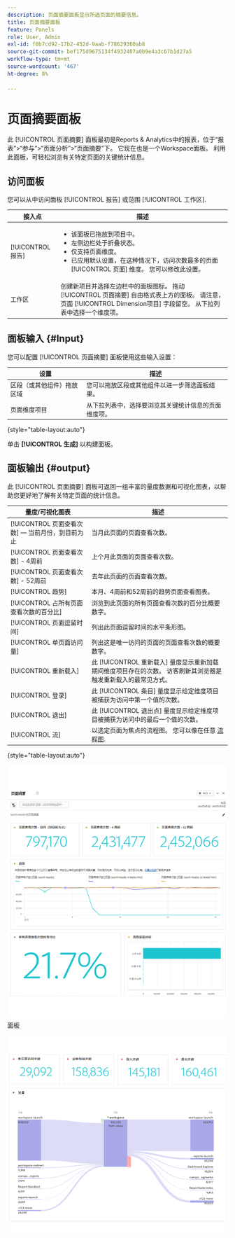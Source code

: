 ```yaml
---
description: 页面摘要面板显示所选页面的摘要信息。
title: 页面摘要面板
feature: Panels
role: User, Admin
exl-id: f0b7cd92-17b2-452d-9aab-f78629360ab8
source-git-commit: bef175d9675134f4932407a0b9e4a3c67b1d27a5
workflow-type: tm+mt
source-wordcount: '467'
ht-degree: 8%

---
```


# 页面摘要面板

此 [!UICONTROL 页面摘要] 面板最初是Reports &amp; Analytics中的报表，位于“报表”>“参与”>“页面分析”>“页面摘要”下。 它现在也是一个Workspace面板。 利用此面板，可轻松浏览有关特定页面的关键统计信息。

## 访问面板

您可以从中访问面板 [!UICONTROL 报告] 或范围 [!UICONTROL 工作区].

| 接入点 | 描述 |
| --- | --- |
| [!UICONTROL 报告] | <ul><li>该面板已拖放到项目中。</li><li>左侧边栏处于折叠状态。</li><li>仅支持页面维度。</li><li>已应用默认设置，在这种情况下，访问次数最多的页面[!UICONTROL 页面] 维度。 您可以修改此设置。</li></ul> |
| 工作区 | 创建新项目并选择左边栏中的面板图标。 拖动 [!UICONTROL 页面摘要] 自由格式表上方的面板。 请注意，页面 [!UICONTROL Dimension项目] 字段留空。 从下拉列表中选择一个维度项。 |

## 面板输入 {#Input}

您可以配置 [!UICONTROL 页面摘要] 面板使用这些输入设置：

| 设置 | 描述 |
| --- | --- |
| 区段（或其他组件）拖放区域 | 您可以拖放区段或其他组件以进一步筛选面板结果。 |
| 页面维度项目 | 从下拉列表中，选择要浏览其关键统计信息的页面维度项。 |

{style="table-layout:auto"}

单击 **[!UICONTROL 生成]** 以构建面板。

## 面板输出 {#output}

此 [!UICONTROL 页面摘要] 面板可返回一组丰富的量度数据和可视化图表，以帮助您更好地了解有关特定页面的统计信息。

| 量度/可视化图表 | 描述 |
| --- | --- |
| [!UICONTROL 页面查看次数]  — 当前月份，到目前为止 | 当月此页面的页面查看次数。 |
| [!UICONTROL 页面查看次数] - 4周前 | 上个月此页面的页面查看次数。 |
| [!UICONTROL 页面查看次数] - 52周前 | 去年此页面的页面查看次数。 |
| [!UICONTROL 趋势] | 本月、4周前和52周前的趋势页面查看图表。 |
| [!UICONTROL 占所有页面查看次数的百分比] | 浏览到此页面的所有页面查看次数的百分比概要数字。 |
| [!UICONTROL 页面逗留时间] | 列出此页面逗留时间的水平条形图。 |
| [!UICONTROL 单页面访问量] | 列出这是唯一访问的页面的页面查看次数的概要数字。 |
| [!UICONTROL 重新载入] | 此 [!UICONTROL 重新载入] 量度显示重新加载期间维度项目存在的次数。 访客刷新其浏览器是触发重新载入的最常见方式。 |
| [!UICONTROL 登录] | 此 [!UICONTROL 条目] 量度显示给定维度项目被捕获为访问中第一个值的次数。 |
| [!UICONTROL 退出] | 此 [!UICONTROL 退出点] 量度显示给定维度项目被捕获为访问中的最后一个值的次数。 |
| [!UICONTROL 流] | 以选定页面为焦点的流程图。 您可以像在任意 [流程图](/help/analyze/analysis-workspace/visualizations/c-flow/create-flow.md). |

{style="table-layout:auto"}

![页面摘要](assets/page-sum1.png)面板

![量度和流量](assets/page-sum2.png)

